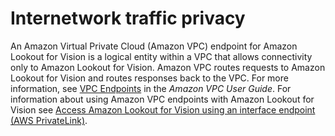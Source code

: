 # Internetwork traffic privacy<a name="security-inter-network-privacy"></a>

An Amazon Virtual Private Cloud \(Amazon VPC\) endpoint for Amazon Lookout for Vision is a logical entity within a VPC that allows connectivity only to Amazon Lookout for Vision\. Amazon VPC routes requests to Amazon Lookout for Vision and routes responses back to the VPC\. For more information, see [VPC Endpoints](https://docs.aws.amazon.com/vpc/latest/userguide/vpc-endpoints.html) in the *Amazon VPC User Guide*\. For information about using Amazon VPC endpoints with Amazon Lookout for Vision see [Access Amazon Lookout for Vision using an interface endpoint \(AWS PrivateLink\)](vpc-interface-endpoints.md)\.